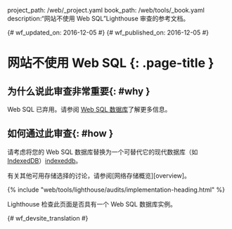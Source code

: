 project_path: /web/_project.yaml
book_path: /web/tools/_book.yaml
description:“网站不使用 Web SQL”Lighthouse 审查的参考文档。

{# wf_updated_on: 2016-12-05 #}
{# wf_published_on: 2016-12-05 #}

# 网站不使用 Web SQL {: .page-title }

## 为什么说此审查非常重要{: #why }

Web SQL 已弃用。请参阅 [Web SQL 数据库][spec]了解更多信息。

[spec]: https://www.w3.org/TR/webdatabase/

## 如何通过此审查{: #how }

请考虑将您的 Web SQL 数据库替换为一个可替代它的现代数据库（如 [IndexedDB]）[indexeddb]。


有关其他可用存储选择的讨论，请参阅[网络存储概览][overview]。


[indexeddb]: https://developer.mozilla.org/en-US/docs/Web/API/IndexedDB_API
[概览]: /web/fundamentals/instant-and-offline/web-storage/

{% include "web/tools/lighthouse/audits/implementation-heading.html" %}

Lighthouse 检查此页面是否具有一个 Web SQL 数据库实例。


{# wf_devsite_translation #}
